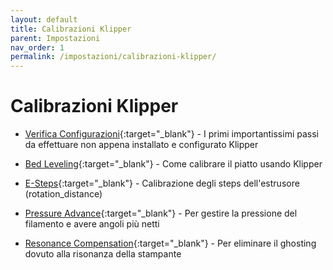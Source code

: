 ```yaml
---
layout: default
title: Calibrazioni Klipper
parent: Impostazioni
nav_order: 1
permalink: /impostazioni/calibrazioni-klipper/
---
```


# Calibrazioni Klipper

* [Verifica Configurazioni](https://github.com/KevinOConnor/klipper/blob/master/docs/Config_checks.md){:target="_blank"} - I primi importantissimi passi da effettuare non appena installato e configurato Klipper

* [Bed Leveling](https://www.klipper3d.org/Bed_Level.html){:target="_blank"} - Come calibrare il piatto usando Klipper
* [E-Steps](https://github.com/KevinOConnor/klipper/blob/master/docs/Rotation_Distance.md#calibrating-rotation_distance-on-extruders){:target="_blank"} - Calibrazione degli steps dell'estrusore (rotation_distance)
* [Pressure Advance](https://github.com/KevinOConnor/klipper/blob/master/docs/Pressure_Advance.md){:target="_blank"} - Per gestire la pressione del filamento e avere angoli più netti
* [Resonance Compensation](https://www.klipper3d.org/Resonance_Compensation.html){:target="_blank"} - Per eliminare il ghosting dovuto alla risonanza della stampante
